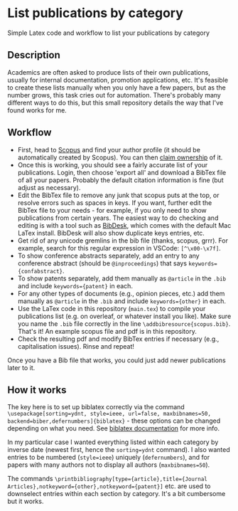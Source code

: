 # List publications by category

Simple Latex code and workflow to list your publications by category

## Description

Academics are often asked to produce lists of their own publications, usually for internal documentation, promotion applications, etc. It's feasible to create these lists manually when you only have a few papers, but as the number grows, this task cries out for automation. There's probably many different ways to do this, but this small repository details the way that I've found works for me.

## Workflow

* First, head to [Scopus](https://www.scopus.com) and find your author profile (it should be automatically created by Scopus). You can then [claim ownership](https://www.elsevier.com/en-gb/products/scopus/author-profiles) of it.
* Once this is working, you should see a fairly accurate list of your publications. Login, then choose 'export all' and download a BibTex file of all your papers. Probably the default citation information is fine (but adjust as necessary).
* Edit the BibTex file to remove any junk that scopus puts at the top, or resolve errors such as spaces in keys. If you want, further edit the BibTex file to your needs - for example, if you only need to show publications from certain years. The easiest way to do checking and editing is with a tool such as [BibDesk](https://bibdesk.sourceforge.io/), which comes with the default Mac LaTex install. BibDesk will also show duplicate keys entries, etc.
* Get rid of any unicode gremlins in the bib file (thanks, scopus, grrr). For example, search for this regular expression in VSCode: `[^\x00-\x7f]`.
* To show conference abstracts separately, add an entry to any conference abstract (should be `@inproceedings`) that says `keywords={confabstract}`.
* To show patents separately, add them manually as `@article` in the `.bib` and include `keywords={patent}` in each.
* For any other types of documents (e.g., opinion pieces, etc.) add them manually as `@article` in the `.bib` and include `keywords={other}` in each.
* Use the LaTex code in this repository (`main.tex`) to compile your publications list (e.g. on overleaf, or whatever install you like). Make sure you name the `.bib` file correctly in the line `\addbibresource{scopus.bib}`. That's it! An example scopus file and pdf is in this repository.
* Check the resulting pdf and modify BibTex entries if necessary (e.g., capitalisation issues). Rinse and repeat!

Once you have a Bib file that works, you could just add newer publications later to it.

## How it works

The key here is to set up biblatex correctly via the command `\usepackage[sorting=ydnt, style=ieee, url=false, maxbibnames=50, backend=biber,defernumbers]{biblatex}` - these options can be changed depending on what you need. See [biblatex documentation](https://www.overleaf.com/learn/latex/Articles/Getting_started_with_BibLaTeX) for more info. 

In my particular case I wanted everything listed within each category by inverse date (newest first, hence the `sorting=ydnt` command). I also wanted entries to be numbered (`style=ieee`) uniquely (`defernumbers`), and for papers with many authors not to display all authors (`maxbibnames=50`).

The commands `\printbibliography[type={article},title={Journal Articles},notkeyword={other},notkeyword={patent}]` etc. are used to downselect entries within each section by category. It's a bit cumbersome but it works.



